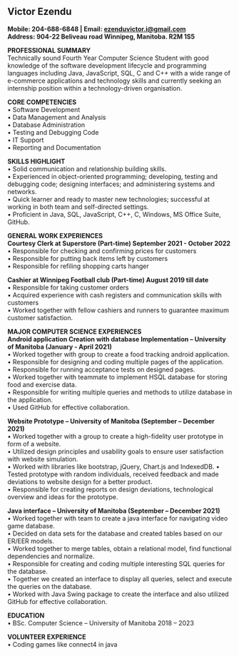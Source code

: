 ## Victor Ezendu

**Mobile: 204-688-6848 | Email: ezenduvictor.i@gmail.com**  
**Address: 904-22 Beliveau road Winnipeg, Manitoba. R2M 1S5**

**PROFESSIONAL SUMMARY**  
Technically sound Fourth Year Computer Science Student with good knowledge of the software development lifecycle and programming
languages including Java, JavaScript, SQL, C and C++ with a wide range of e-commerce applications and technology skills and currently
seeking an internship position within a technology-driven organisation.

**CORE COMPETENCIES**  
• Software Development  
• Data Management and Analysis  
• Database Administration  
• Testing and Debugging Code  
• IT Support  
• Reporting and Documentation

**SKILLS HIGHLIGHT**  
• Solid communication and relationship building skills.  
• Experienced in object-oriented programming; developing, testing and debugging code; designing interfaces; and administering systems
and networks.  
• Quick learner and ready to master new technologies; successful at working in both team and self-directed settings.  
• Proficient in Java, SQL, JavaScript, C++, C, Windows, MS Office Suite, GitHub.

**GENERAL WORK EXPERIENCES**  
**Courtesy Clerk at Superstore (Part-time) September 2021 - October 2022**  
• Responsible for checking and confirming prices for customers  
• Responsible for putting back items left by customers  
• Responsible for refiling shopping carts hanger  

**Cashier at Winnipeg Football club (Part-time) August 2019 till date**  
• Responsible for taking customer orders  
• Acquired experience with cash registers and communication skills with customers  
• Worked together with fellow cashiers and runners to guarantee maximum customer satisfaction.

**MAJOR COMPUTER SCIENCE EXPERIENCES**  
**Android application Creation with database Implementation – University of Manitoba (January - April 2021)**  
• Worked together with group to create a food tracking android application.  
• Responsible for designing and coding multiple pages of the application.  
• Responsible for running acceptance tests on designed pages.  
• Worked together with teammate to implement HSQL database for storing food and exercise data.  
• Responsible for writing multiple queries and methods to utilize database in the application.  
• Used GitHub for effective collaboration.

**Website Prototype – University of Manitoba (September – December 2021)**  
• Worked together with a group to create a high-fidelity user prototype in form of a website.  
• Utilized design principles and usability goals to ensure user satisfaction with website simulation.  
• Worked with libraries like bootstrap, jQuery, Chart.js and IndexedDB.
• Tested prototype with random individuals, received feedback and made deviations to website design for a better product.  
• Responsible for creating reports on design deviations, technological overview and ideas for the prototype.  

**Java interface – University of Manitoba (September – December 2021)**  
• Worked together with team to create a java interface for navigating video game database.  
• Decided on data sets for the database and created tables based on our ER/EER models.  
• Worked together to merge tables, obtain a relational model, find functional dependencies and normalize.  
• Responsible for creating and coding multiple interesting SQL queries for the database.  
• Together we created an interface to display all queries, select and execute the queries on the database.  
• Worked with Java Swing package to create the interface and also utilized GitHub for effective collaboration.

**EDUCATION**  
• BSc. Computer Science – University of Manitoba 2018 – 2023  

**VOLUNTEER EXPERIENCE**  
• Coding games like connect4 in java
